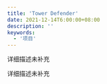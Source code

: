 ```yaml
---
title: 'Tower Defender'
date: 2021-12-14T6:00:00+08:00
description: ''
keywords:
  - '项目'
---
```


详细描述未补充

<!--more-->

详细描述未补充